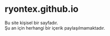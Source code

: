 # ryontex.github.io

Bu site kişisel bir sayfadır.  
Şu an için herhangi bir içerik paylaşılmamaktadır.
